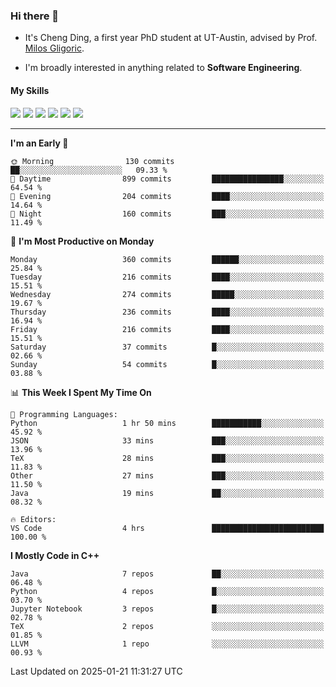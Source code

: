 ### Hi there 👋

* It's Cheng Ding, a first year PhD student at UT-Austin, advised by Prof. [Milos Gligoric](https://users.ece.utexas.edu/~gligoric/).

* I'm broadly interested in anything related to **Software Engineering**.

#### My Skills

![](https://img.shields.io/badge/C++-65318e?logo=cplusplus&logoColor=fff)
![](https://img.shields.io/badge/Python-3e74a2?logo=python&logoColor=fff)
![](https://img.shields.io/badge/C-5654a2?logo=c&logoColor=fff)
![](https://img.shields.io/badge/Go-00aaff?logo=go&logoColor=fff)
![](https://img.shields.io/badge/Docker-0088ff?logo=docker&logoColor=fff)
![](https://img.shields.io/badge/Apache-D22128?logo=apache&logoColor=fff)

---
<!--START_SECTION:waka-->
**I'm an Early 🐤** 

```text
🌞 Morning                130 commits         ██░░░░░░░░░░░░░░░░░░░░░░░   09.33 % 
🌆 Daytime                899 commits         ████████████████░░░░░░░░░   64.54 % 
🌃 Evening                204 commits         ████░░░░░░░░░░░░░░░░░░░░░   14.64 % 
🌙 Night                  160 commits         ███░░░░░░░░░░░░░░░░░░░░░░   11.49 % 
```
📅 **I'm Most Productive on Monday** 

```text
Monday                   360 commits         ██████░░░░░░░░░░░░░░░░░░░   25.84 % 
Tuesday                  216 commits         ████░░░░░░░░░░░░░░░░░░░░░   15.51 % 
Wednesday                274 commits         █████░░░░░░░░░░░░░░░░░░░░   19.67 % 
Thursday                 236 commits         ████░░░░░░░░░░░░░░░░░░░░░   16.94 % 
Friday                   216 commits         ████░░░░░░░░░░░░░░░░░░░░░   15.51 % 
Saturday                 37 commits          █░░░░░░░░░░░░░░░░░░░░░░░░   02.66 % 
Sunday                   54 commits          █░░░░░░░░░░░░░░░░░░░░░░░░   03.88 % 
```


📊 **This Week I Spent My Time On** 

```text
💬 Programming Languages: 
Python                   1 hr 50 mins        ███████████░░░░░░░░░░░░░░   45.92 % 
JSON                     33 mins             ███░░░░░░░░░░░░░░░░░░░░░░   13.96 % 
TeX                      28 mins             ███░░░░░░░░░░░░░░░░░░░░░░   11.83 % 
Other                    27 mins             ███░░░░░░░░░░░░░░░░░░░░░░   11.50 % 
Java                     19 mins             ██░░░░░░░░░░░░░░░░░░░░░░░   08.32 % 

🔥 Editors: 
VS Code                  4 hrs               █████████████████████████   100.00 % 
```

**I Mostly Code in C++** 

```text
Java                     7 repos             ██░░░░░░░░░░░░░░░░░░░░░░░   06.48 % 
Python                   4 repos             █░░░░░░░░░░░░░░░░░░░░░░░░   03.70 % 
Jupyter Notebook         3 repos             █░░░░░░░░░░░░░░░░░░░░░░░░   02.78 % 
TeX                      2 repos             ░░░░░░░░░░░░░░░░░░░░░░░░░   01.85 % 
LLVM                     1 repo              ░░░░░░░░░░░░░░░░░░░░░░░░░   00.93 % 
```




 Last Updated on 2025-01-21 11:31:27 UTC
<!--END_SECTION:waka-->
